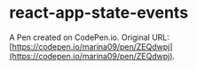 # react-app-state-events

A Pen created on CodePen.io. Original URL: [https://codepen.io/marina09/pen/ZEQdwpj](https://codepen.io/marina09/pen/ZEQdwpj).



